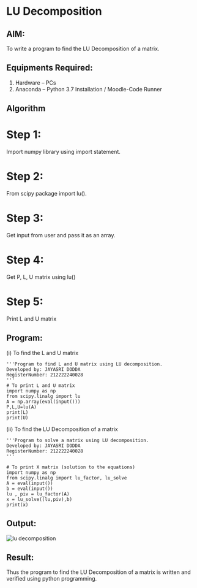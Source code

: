 # LU Decomposition 

## AIM:
To write a program to find the LU Decomposition of a matrix.

## Equipments Required:
1. Hardware – PCs
2. Anaconda – Python 3.7 Installation / Moodle-Code Runner

## Algorithm
# Step 1:
Import numpy library using import statement.

# Step 2:
From scipy package import lu().

# Step 3:
Get input from user and pass it as an array.

# Step 4:
Get P, L, U matrix using lu()

# Step 5:
Print L and U matrix

## Program:
(i) To find the L and U matrix
```
'''Program to find L and U matrix using LU decomposition.
Developed by: JAYASRI DODDA
RegisterNumber: 212222240028
'''
# To print L and U matrix
import numpy as np
from scipy.linalg import lu
A = np.array(eval(input()))
P,L,U=lu(A)
print(L)
print(U)
```
(ii) To find the LU Decomposition of a matrix
```
'''Program to solve a matrix using LU decomposition.
Developed by: JAYASRI DODDA
RegisterNumber: 212222240028
'''

# To print X matrix (solution to the equations)
import numpy as np
from scipy.linalg import lu_factor, lu_solve
A = eval(input())
b = eval(input())
lu , piv = lu_factor(A)
x = lu_solve((lu,piv),b)
print(x)
```

## Output:
![lu decomposition]()


## Result:
Thus the program to find the LU Decomposition of a matrix is written and verified using python programming.

